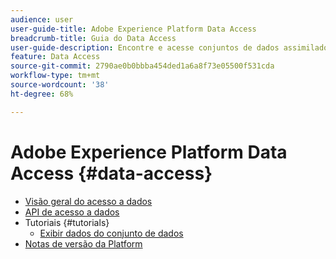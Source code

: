 ```yaml
---
audience: user
user-guide-title: Adobe Experience Platform Data Access
breadcrumb-title: Guia do Data Access
user-guide-description: Encontre e acesse conjuntos de dados assimilados na Experience Platform.
feature: Data Access
source-git-commit: 2790ae0b0bbba454ded1a6a8f73e05500f531cda
workflow-type: tm+mt
source-wordcount: '38'
ht-degree: 68%

---
```



# Adobe Experience Platform Data Access {#data-access}

- [Visão geral do acesso a dados](home.md)
- [API de acesso a dados](api.md)
- Tutoriais {#tutorials}
   - [Exibir dados do conjunto de dados](tutorials/dataset-data.md)
- [Notas de versão da Platform](https://experienceleague.adobe.com/docs/experience-platform/release-notes/latest.html?lang=pt-BR)